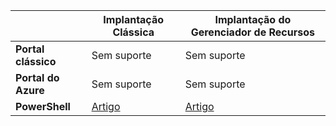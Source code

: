 |  | **Implantação Clássica** | **Implantação do Gerenciador de Recursos** |
| --- | --- | --- |
| **Portal clássico** |Sem suporte |Sem suporte |
| **Portal do Azure** |Sem suporte |Sem suporte |
| **PowerShell** |[Artigo](../articles/expressroute/expressroute-howto-coexist-classic.md) |[Artigo](../articles/expressroute/expressroute-howto-coexist-resource-manager.md) |

